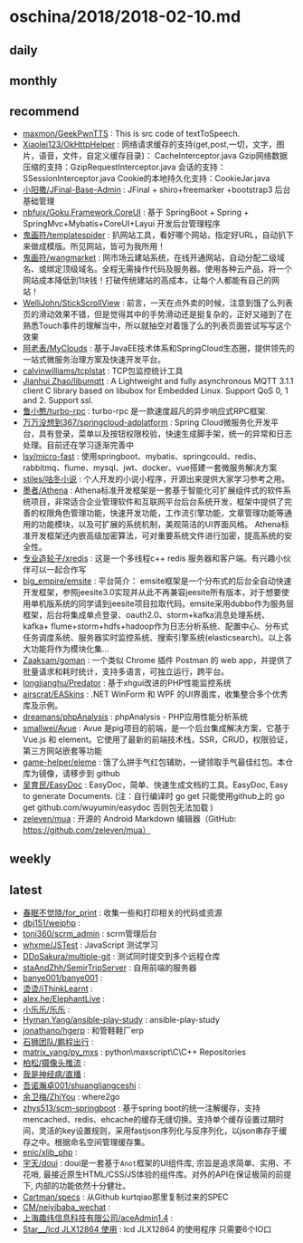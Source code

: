 # oschina/2018/2018-02-10.md



## daily



## monthly



## recommend

- [maxmon/GeekPwnTTS](http://git.oschina.net/ko-orz/GeekPwnTTS) : This is src code of textToSpeech.
- [Xiaolei123/OkHttpHelper](http://git.oschina.net/xcode_xiao/OkHttpHelper) : 网络请求缓存的支持(get,post,一切，文字，图片，语音，文件，自定义缓存目录)： CacheInterceptor.java Gzip网络数据压缩的支持：GzipRequestInterceptor.java 会话的支持：SSessionInterceptor.java Cookie的本地持久化支持：CookieJar.java
- [小阳撒/JFinal-Base-Admin](http://git.oschina.net/wz2520020/JFinal-Base-Admin) : JFinal + shiro+freemarker +bootstrap3 后台基础管理
- [nbfujx/Goku.Framework.CoreUI](http://git.oschina.net/nbfujx/Goku.Framework.CoreUI) : 基于 SpringBoot + Spring + SpringMvc+Mybatis+CoreUI+Layui 开发后台管理程序
- [鬼画符/templatespider](http://git.oschina.net/mail_osc/templatespider) : 扒网站工具，看好哪个网站，指定好URL，自动扒下来做成模版。所见网站，皆可为我所用！
- [鬼画符/wangmarket](http://git.oschina.net/mail_osc/wangmarket) : 网市场云建站系统，在线开通网站，自动分配二级域名、或绑定顶级域名。全程无需操作代码及服务器。使用各种云产品，将一个网站成本降低到1块钱！打破传统建站的高成本，让每个人都能有自己的网站！
- [WelliJohn/StickScrollView](http://git.oschina.net/WelliJohn/StickScrollView) : 前言，一天在点外卖的时候，注意到饿了么列表页的滑动效果不错，但是觉得其中的手势滑动还是挺复杂的，正好又碰到了在熟悉Touch事件的理解当中，所以就抽空对着饿了么的列表页面尝试写写这个效果
- [阿老表/MyClouds](http://git.oschina.net/osworks/MyClouds) : 基于JavaEE技术体系和SpringCloud生态圈，提供领先的一站式微服务治理方案及快速开发平台。
- [calvinwilliams/tcplstat](http://git.oschina.net/calvinwilliams/tcplstat) : TCP包监控统计工具
- [Jianhui Zhao/libumqtt](http://git.oschina.net/zhaojh329/libumqtt) : A Lightweight and fully asynchronous MQTT 3.1.1 client C library based on libubox for Embedded Linux. Support QoS 0, 1 and 2. Support ssl.
- [鲁小憨/turbo-rpc](http://git.oschina.net/hank-whu/turbo-rpc) : turbo-rpc 是一款速度超凡的异步响应式RPC框架.
- [万万没想到367/springcloud-adplatform](http://git.oschina.net/lwydyby/springcloud-adplatform) : Spring Cloud微服务化开发平台，具有登录，菜单以及按钮权限校验，快速生成脚手架，统一的异常和日志处理。目前还在学习逐渐完善中
- [lsy/micro-fast](http://git.oschina.net/kklt1996/micro-fast) : 使用springboot、mybatis、springcould、redis、rabbitmq、flume、mysql、jwt、docker、vue搭建一套微服务解决方案
- [stiles/咕冬小说](http://git.oschina.net/soft-stiles/GuDongXiaoShuo) : 个人开发的小说小程序，开源出来提供大家学习参考之用。
- [墨者/Athena](http://git.oschina.net/SMatrixMohist/Athena) : Athena标准开发框架是一套基于智能化可扩展组件式的软件系统项目，非常适合企业管理软件和互联网平台后台系统开发，框架中提供了完善的权限角色管理功能，快速开发功能，工作流引擎功能，文章管理功能等通用的功能模块，以及可扩展的系统机制，美观简洁的UI界面风格。 Athena标准开发框架还内嵌高级加密算法，可对重要系统文件进行加密，提高系统的安全性。
- [专业造轮子/xredis](http://git.oschina.net/zgzhanghao/xredis) : 这是一个多线程c++ redis 服务器和客户端。有兴趣小伙伴可以一起合作写
- [big_empire/emsite](http://git.oschina.net/hackempire/emsite-parent) : 平台简介： emsite框架是一个分布式的后台全自动快速开发框架，参照jeesite3.0实现并从此不再兼容jeesite所有版本，对于想要使用单机版系统的同学请到jeesite项目拉取代码。emsite采用dubbo作为服务层框架，后台将集成单点登录、oauth2.0、storm+kafka消息处理系统、kafka+ flume+storm+hdfs+hadoop作为日志分析系统、配置中心、分布式任务调度系统、服务器实时监控系统、搜索引擎系统(elasticsearch)。以上各大功能将作为模块化集...
- [Zaaksam/goman](http://git.oschina.net/zaaksam/goman) : 一个类似 Chrome 插件 Postman 的 web app，并提供了批量请求和耗时统计，支持多语言，可独立运行，跨平台。
- [longjianghu/Predator](http://git.oschina.net/longjianghu/Predator) : 基于xhgui改进的PHP性能监控系统
- [airscrat/EASkins](http://git.oschina.net/airscrat/EASkins) : .NET WinForm 和 WPF 的UI界面库，收集整合多个优秀库及示例。
- [dreamans/phpAnalysis](http://git.oschina.net/dreamans/phpAnalysis) : phpAnalysis - PHP应用性能分析系统
- [smallwei/Avue](http://git.oschina.net/smallweigit/avue) : Avue 是pig项目的前端，是一个后台集成解决方案，它基于 Vue.js 和 element。它使用了最新的前端技术栈，SSR，CRUD，权限验证，第三方网站嵌套等功能
- [game-helper/eleme](http://git.oschina.net/game-helper/eleme) : 饿了么拼手气红包辅助，一键领取手气最佳红包。本仓库为镜像，请移步到 github
- [吴育民/EasyDoc](http://git.oschina.net/wuyumin/easydoc) : EasyDoc，简单、快速生成文档的工具。EasyDoc, Easy to generate Documents. (注：自行编译时 go get 只能使用github上的 go get github.com/wuyumin/easydoc 否则包无法加载 )
- [zeleven/mua](http://git.oschina.net/zeleven/mua) : 开源的 Android Markdown 编辑器（GitHub: https://github.com/zeleven/mua）


## weekly



## latest

- [春眠不觉晓/for_print](http://git.oschina.net/juedui0769/for_print) : 收集一些和打印相关的代码或资源
- [dbj151/weiphp](http://git.oschina.net/dbj151/weiphp) : 
- [toni360/scrm_admin](http://git.oschina.net/rich5252/scrm_admin) : scrm管理后台
- [whxme/JSTest](http://git.oschina.net/whxme/JSTest) : JavaScript 测试学习
- [DDoSakura/multiple-git](http://git.oschina.net/moyinzi/multiple-git) : 测试同时提交到多个远程仓库
- [staAndZhh/SemirTripServer](http://git.oschina.net/staAndZhh/SemirTripServer) : 自用前端的服务器
- [banye001/banye001](http://git.oschina.net/banye001/banye001) : 
- [烫烫/iThinkLearnt](http://git.oschina.net/iamtang/iThinkLearnt) : 
- [alex.he/ElephantLive](http://git.oschina.net/hbxiangmu/ElephantLive) : 
- [小乐乐/乐乐](http://git.oschina.net/ljg168/LeLe) : 
- [Hyman.Yang/ansible-play-study](http://git.oschina.net/hyman1986/ansible-play-study) : ansible-play-study
- [jonathano/hgerp](http://git.oschina.net/2011over/hgerp) : 和管鞋鞋厂erp
- [石狮团队/鹏程出行](http://git.oschina.net/ShiShiTeam/PengChengChuXing) : 
- [matrix_yang/py_mxs](http://git.oschina.net/matrixyang/py_mxs) : python\maxscript\C\C++ Repositories
- [柏松/摄像头推流](http://git.oschina.net/poisson/QtPusher) : 
- [我是神经病/直播](http://git.oschina.net/WoShiShenJingBing/ZhiBo) : 
- [吾诺瀚卓001/shuangliangceshi](http://git.oschina.net/unohacha001/shuangliangceshi) : 
- [余卫梅/ZhiYou](http://git.oschina.net/yuweimei/ZhiYou) : where2go
- [zhys513/scm-springboot](http://git.oschina.net/zhys513/scm-springboot) : 基于spring boot的统一注解缓存，支持mencached、redis、ehcache的缓存无缝切换。支持单个缓存设置过期时间，灵活的key设置规则，采用fastjson序列化与反序列化，以json串存于缓存之中。根据命名空间管理缓存集。
- [enic/xlib_php](http://git.oschina.net/enic/xlib_php) : 
- [宇天/doui](http://git.oschina.net/yutent/doui) : doui是一套基于`Anot`框架的UI组件库, 宗旨是追求简单、实用、不花哨, 最接近原生HTML/CSS/JS体验的组件库。对外的API在保证极简的前提下, 内部的功能依然十分健壮。
- [Cartman/specs](http://git.oschina.net/cartman/specs) : 从Github kurtqiao那里复制过来的SPEC
- [CM/neiyibaba_wechat](http://git.oschina.net/cm_git/neiyibaba_wechat) : 
- [上海趣纬信息科技有限公司/aceAdmin1.4](http://git.oschina.net/quwei360_cn/aceAdmin1.4) : 
- [Star__/lcd JLX12864 使用](http://git.oschina.net/star_G/LCD12864_1.7) : lcd JLX12864 的使用程序 只需要6个IO口